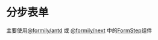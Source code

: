 # 分步表单

主要使用[@formily/antd](https://antd.formilyjs.org) 或 [@formily/next](https://next.formilyjs.org) 中的[FormStep](https://antd.formilyjs.org/components/form-step)组件
